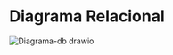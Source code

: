 # Diagrama Relacional

![Diagrama-db drawio](https://github.com/ElKrapulito/proyecto-pre-examen-back/assets/52764555/ce4118f8-8cf3-4eb4-afcf-7bd554f84c80)
